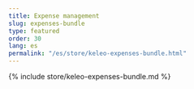 ```yaml
---
title: Expense management
slug: expenses-bundle
type: featured
order: 30
lang: es
permalink: "/es/store/keleo-expenses-bundle.html"
---
```


{% include store/keleo-expenses-bundle.md %}
